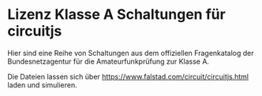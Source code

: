 # Lizenz Klasse A Schaltungen für circuitjs

Hier sind eine Reihe von Schaltungen aus dem offiziellen
Fragenkatalog der Bundesnetzagentur für die Amateurfunkprüfung zur Klasse A.

Die Dateien lassen sich über https://www.falstad.com/circuit/circuitjs.html
laden und simulieren.

